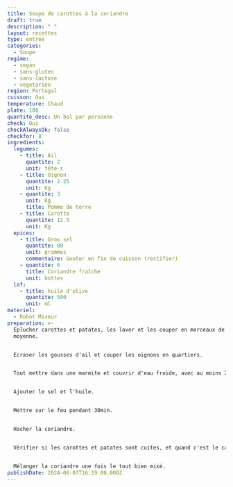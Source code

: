 ```yaml
---
title: Soupe de carottes à la coriandre
draft: true
description: " "
layout: recettes
type: entree
categories:
  - Soupe
regime:
  - vegan
  - sans-gluten
  - sans-lactose
  - vegetarien
region: Portugal
cuisson: Oui
temperature: Chaud
plate: 100
quantite_desc: Un bol par personne
check: Oui
checkAlwaysOk: false
checkfor: 8
ingredients:
  legumes:
    - title: Ail
      quantite: 2
      unit: tête·s
    - title: Oignon
      quantite: 2.25
      unit: Kg
    - quantite: 3
      unit: Kg
      title: Pomme de terre
    - title: Carotte
      quantite: 12.5
      unit: Kg
  epices:
    - title: Gros sel
      quantite: 80
      unit: grammes
      commentaire: Gouter en fin de cuisson (rectifier)
    - quantite: 6
      title: Coriandre fraîche
      unit: bottes
  lof:
    - title: huile d'olive
      quantite: 500
      unit: ml
materiel:
  - Robot Mixeur
preparation: >-
  Eplucher carottes et patates, les laver et les couper en morceaux de taille
  moyenne.


  Ecraser les gousses d'ail et couper les oignons en quartiers.


  Tout mettre dans une marmite et couvrir d'eau froide, avec au moins 2cm d'eau au dessus.


  Ajouter le sel et l'huile.


  Mettre sur le feu pendant 30min.


  Hacher la coriandre.


  Vérifier si les carottes et patates sont cuites, et quand c'est le cas tout mixer en rajoutant un filet d'huile d'olive. Ajouter un peu d'eau pendant le mixage si nécessaire pour avoir une consistance de soupe veloutée


  Mélanger la coriandre une fois le tout bien mixé.
publishDate: 2024-06-07T16:19:00.000Z
---
```

